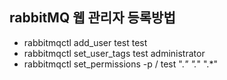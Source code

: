 ## rabbitMQ 웹 관리자 등록방법
* rabbitmqctl add_user test test
* rabbitmqctl set_user_tags test administrator
* rabbitmqctl set_permissions -p / test ".*" ".*" ".*"